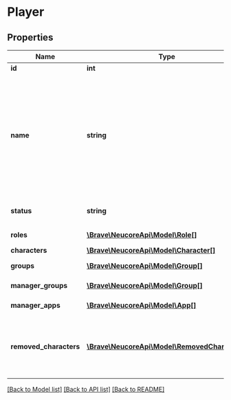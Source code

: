 # Player

## Properties
Name | Type | Description | Notes
------------ | ------------- | ------------- | -------------
**id** | **int** |  | 
**name** | **string** | A name for the player.  This is the EVE character name of the current main character or of the last main character if there is currently none. | 
**status** | **string** | Player account status. | [optional] 
**roles** | [**\Brave\NeucoreApi\Model\Role[]**](Role.md) | Roles for authorization. | [optional] 
**characters** | [**\Brave\NeucoreApi\Model\Character[]**](Character.md) |  | [optional] 
**groups** | [**\Brave\NeucoreApi\Model\Group[]**](Group.md) | Group membership. | [optional] 
**manager_groups** | [**\Brave\NeucoreApi\Model\Group[]**](Group.md) | Manager of groups. | [optional] 
**manager_apps** | [**\Brave\NeucoreApi\Model\App[]**](App.md) | Manager of apps. | [optional] 
**removed_characters** | [**\Brave\NeucoreApi\Model\RemovedCharacter[]**](RemovedCharacter.md) | Characters that were removed from a player (API: not included by default). | [optional] 

[[Back to Model list]](../README.md#documentation-for-models) [[Back to API list]](../README.md#documentation-for-api-endpoints) [[Back to README]](../README.md)


